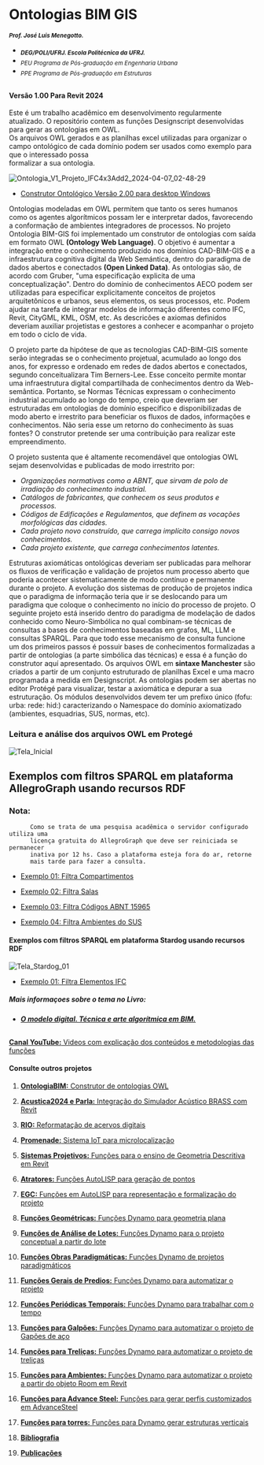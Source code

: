 # Ontologias BIM GIS
<sub> **_Prof. José Luis Menegotto._**</sub> 
+ <sub> **_DEG/POLI/UFRJ. Escola Politécnica da UFRJ._**</sub>
+ <sub> _PEU Programa de Pós-graduação em Engenharia Urbana_</sub>
+ <sub> _PPE Programa de Pós-graduação em Estruturas_</sub>
## 
#### **Versão 1.00 Para Revit 2024**

Este é um trabalho acadêmico em desenvolvimento regularmente atualizado. O repositório contem as funções Designscript desenvolvidas para gerar as ontologias em OWL.  
Os arquivos OWL gerados e as planilhas excel utilizadas para organizar o campo ontológico de cada domínio podem ser usados como exemplo para que o interessado possa  
formalizar a sua ontologia.

 ![Ontologia_V1_Projeto_IFC4x3Add2_2024-04-07_02-48-29](https://github.com/JLMenegotto/OntologiaBIM/assets/9437020/322f892a-a07f-4c29-b807-b61174368bad)

 - [Construtor Ontológico Versão 2.00 para desktop Windows](https://github.com/JLMenegotto/OntologiaBIM/tree/main/Vers%C3%A3o2)
   
Ontologias modeladas em OWL permitem que tanto os seres humanos como os agentes algorítmicos possam ler e interpretar dados, favorecendo a conformação de ambientes integradores de processos. No projeto Ontologia BIM-GIS foi implementado um construtor de ontologias com saída em formato OWL **(Ontology Web Language)**. O objetivo é aumentar a integração entre o conhecimento produzido nos domínios CAD-BIM-GIS e a infraestrutura cognitiva digital da Web Semántica, dentro do paradigma de dados abertos e conectados **(Open Linked Data)**. 
As ontologias são, de acordo com Gruber, "uma especificação explicita de uma conceptualização". Dentro do domínio de conhecimentos AECO podem ser utilizadas para especificar explicitamente conceitos de projetos arquitetônicos e urbanos, seus elementos, os seus processos, etc. Podem ajudar na tarefa de integrar modelos de informação diferentes como IFC, Revit, CityGML, KML, OSM, etc. As descricões e axiomas definidos deveriam auxiliar projetistas e gestores a conhecer e acompanhar o projeto em todo o ciclo de vida.

O projeto parte da hipótese de que as tecnologias CAD-BIM-GIS somente serão integradas se o conhecimento projetual, acumulado ao longo dos anos, for expresso e ordenado em redes de dados abertos e conectados, segundo conceitualizara Tim Berners-Lee. Esse conceito permite montar uma infraestrutura digital compartilhada de conhecimentos dentro da Web-semântica. Portanto, se Normas Técnicas expressam o conhecimento industrial acumulado ao longo do tempo, creio que deveriam ser estruturadas em ontologias de domínio específico e disponibilizadas de modo aberto e irrestrito para beneficiar os fluxos de dados, informações e conhecimentos. Não seria esse um retorno do conhecimento às suas fontes? O construtor pretende ser uma contribuição para realizar este empreendimento.

O projeto sustenta que é altamente recomendável que ontologias OWL sejam desenvolvidas e publicadas de modo irrestrito por:

* _Organizações normativas como a ABNT, que sirvam de polo de irradiação do conhecimento industrial._
* _Catálogos de fabricantes, que conhecem os seus produtos e processos._
* _Códigos de Edificações e Regulamentos, que definem as vocações morfológicas das cidades._
* _Cada projeto novo construído, que carrega implícito consigo novos conhecimentos._
* _Cada projeto existente, que carrega conhecimentos latentes._

Estruturas axiomáticas ontológicas deveriam ser publicadas para melhorar os fluxos de verificação e validação de projetos num processo aberto que poderia acontecer sistematicamente de modo contínuo e permanente durante o projeto. A evolução dos sistemas de produção de projetos indica que o paradigma de informação teria que ir se deslocando para um paradigma que coloque o conhecimento no início do processo de projeto. O seguinte projeto está inserido dentro do paradigma de modelação de dados conhecido como Neuro-Simbólica no qual  combinam-se técnicas de consultas a bases de conhecimentos baseadas em grafos, ML, LLM e consultas SPARQL. Para que todo esse mecanismo de consulta funcione um dos primeiros passos é possuir bases de conhecimentos formalizadas a partir de ontologias (a parte simbólica das técnicas) e essa é a função do construtor aquí apresentado. Os arquivos OWL em **sintaxe Manchester** são criados a partir de um conjunto estruturado de planilhas Excel e uma macro programada a medida em Designscript. As ontologias podem ser abertas no editor Protégé para visualizar, testar a axiomática e depurar a sua estruturação. Os módulos desenvolvidos devem ter um prefixo único (fofu: urba: rede: hid:) caracterizando o Namespace do domínio axiomatizado (ambientes, esquadrias, SUS, normas, etc).

### **Leitura e análise dos arquivos OWL em Protegé**
![Tela_Inicial](https://user-images.githubusercontent.com/9437020/226172682-0c1a09aa-7069-428d-a8b8-fe8abb9ea39c.PNG)

## **Exemplos com filtros SPARQL em plataforma AllegroGraph usando recursos RDF**
### Nota:
          Como se trata de uma pesquisa acadêmica o servidor configurado utiliza uma   
          licença gratuita do AllegroGraph que deve ser reiniciada se permanecer  
          inativa por 12 hs. Caso a plataforma esteja fora do ar, retorne 
          mais tarde para fazer a consulta. 
 

- [Exemplo 01: Filtra Compartimentos](https://ag12pnceqjh5hmxu.allegrograph.cloud/webview/repositories/BIM/exec-query/anonymous/0bPosp-_jUoqS11H-tBo4/results?text=Select+%3Fcomp+%3Fnome+%3Fcod+%3Ftema+%3Fdes+%3Fem+%3Fcat+%3Fid+%3Farea%0AWhere%0A%7B%0A+++%3Fcomp+a+arq%3AQuarto%3B%0A+++++++++arq%3Atema+++++++++%3Ftema+%3B+%0A+++++++++arq%3Adescri%C3%A7%C3%A3o++++%3Fdes++%3B+%0A+++++++++arq%3A%C3%A9.dentro.de++%3Fem+++%3B%0A+++++++++arq%3A%C3%A9.categoria++%3Fcat++%3B%0A+++++++++arq%3Atem.ID+++++++%3Fid+++%3B%0A+++++++++arq%3A%C3%A1rea+++++++++%3Farea+%3B%0A+++++++++arq%3Anome+++++++++%3Fnome+%3B+++++++++++++++++%0A+++++++++arq%3Ac%C3%B3digo+++++++%3Fcod++.%0A%7D&language=SPARQL)

- [Exemplo 02: Filtra Salas](https://ag12pnceqjh5hmxu.allegrograph.cloud/webview/repositories/BIM/exec-query/anonymous/YNDFVHLWW1LzJKe5shtt5/results?text=select+%3Fem+%3Ftema+%3Fsala+%3Fcod+%3Fare%0Awhere+%0A%7B%0A+++%3Fsala+arq%3Ac%C3%B3digo+%3Fcod+%3B%0A+++++++++arq%3A%C3%A1rea+++%3Fare+%3B%0A+++++++++arq%3Atema+++%3Ftema%3B%0A+++++++++arq%3A%C3%A9.dentro.de+%3Fem.%0A%7D%0Aorder+by+%3Fem+%3Fare&language=SPARQL)

- [Exemplo 03: Filtra Códigos ABNT 15965](https://ag12pnceqjh5hmxu.allegrograph.cloud/webview/repositories/BIM/exec-query/anonymous/igfWPfdih3PkStlcIuNJX/results?text=SELECT+DISTINCT++%3Felem+%3Fcod+%3Fdescr+%0AWhere%0A%7B%0A++++++++%3Felem++abnt%3Ac%C3%B3digo-nbr+%3Fcod+%3B%0A+++++++++++++++abnt%3Adescri%C3%A7%C3%A3o+%3Fdescr.%0A%7D%0Aorder+by+%3Fcod&language=SPARQL)

- [Exemplo 04: Filtra Ambientes do SUS](https://ag12pnceqjh5hmxu.allegrograph.cloud/webview/repositories/BIM/exec-query/anonymous/eAkjEl3DoPRShdkKGrAHs/results?text=Select+distinct+%3Felem+%3Fsus+%3Fset+%3Fem%0AWhere%0A%7B%0A+++%3Felem++arq%3Adescri%C3%A7%C3%A3o++%3Fsus+.%0A+++filter+%28contains+%28str+%28%3Fsus%29%2C+%22SUS%22%29%29%0A%7D%0Aorder+by+%3Felem&language=SPARQL)

#### **Exemplos com filtros SPARQL em plataforma Stardog usando recursos RDF**

![Tela_Stardog_01](https://github.com/JLMenegotto/OntologiaBIM/assets/9437020/97afb135-f525-4887-a92f-cd68f006c1db)

- [Exemplo 01: Filtra Elementos IFC](https://cloud.stardog.com/share/fe71d0581acbde7b)

##### Mais informaçoes sobre o tema no Livro:
- [**_O modelo digital. Técnica e arte algorítmica em BIM._**](https://www.amazon.com.br/Modelo-Digital-T%C3%A9cnica-Arte-Algor%C3%ADtmica/dp/6589367833/ref=zg_bs_g_7841300011_sccl_40/140-7766966-1834631?psc=1)

## 
[**Canal YouTube:** Videos com explicação dos conteúdos e metodologias das funções](https://www.youtube.com/channel/UCCN58u2BP38F09aswlJrILA)
#### **Consulte outros projetos**
  
   1. [**OntologiaBIM:** Construtor de ontologias OWL](https://github.com/JLMenegotto/OntologiaBIM)
   2. [**Acustica2024 e Parla:** Integração do Simulador Acústico BRASS com Revit](https://github.com/JLMenegotto/Acustica_2024)
   3. [**RIO:** Reformatação de acervos digitais](https://github.com/JLMenegotto/Rio)
   4. [**Promenade:** Sistema IoT para microlocalização](https://github.com/JLMenegotto/Promenade)
   5. [**Sistemas Projetivos:** Funções para o ensino de Geometria Descritiva em Revit](https://github.com/JLMenegotto/SistemasProjetivos)
   6. [**Atratores:** Funções AutoLISP para geração de pontos](https://github.com/JLMenegotto/Atratores)
   7. [**EGC:** Funções em AutoLISP para representação e formalização do projeto](https://github.com/JLMenegotto/EGC)
   8. [**Funções Geométricas:** Funções Dynamo para geometria plana](https://github.com/JLMenegotto/AulasBIM/tree/master/Dynamo/Geometricas)
   9. [**Funções de Análise de Lotes:** Funções Dynamo para o projeto conceptual a partir do lote](https://github.com/JLMenegotto/AulasBIM/tree/master/Dynamo/Lotes)
  10. [**Funções Obras Paradigmáticas:** Funções Dynamo de projetos paradigmáticos]( https://github.com/JLMenegotto/AulasBIM/tree/master/Dynamo/Obras)
  11. [**Funções Gerais de Predios:** Funções Dynamo para automatizar o projeto](https://github.com/JLMenegotto/AulasBIM/tree/master/Dynamo/Predio)
  12. [**Funções Periódicas Temporais:** Funções Dynamo para trabalhar com o tempo](https://github.com/JLMenegotto/AulasBIM/tree/master/Dynamo/Relógio)
  13. [**Funções para Galpões:** Funções Dynamo para automatizar o projeto de Gapões de aço](https://github.com/JLMenegotto/AulasBIM/tree/master/Dynamo/Galpão)
  14. [**Funções para Treliças:** Funções Dynamo para automatizar o projeto de treliças](https://github.com/JLMenegotto/AulasBIM/tree/master/Dynamo/Treliças)
  15. [**Funções para Ambientes:** Funções Dynamo para automatizar o projeto a partir do objeto Room em Revit](https://github.com/JLMenegotto/AulasBIM/tree/master/Dynamo/Rooms)
  16. [**Funções para Advance Steel:** Funções para gerar perfis customizados em AdvanceSteel](https://github.com/JLMenegotto/AulasBIM/tree/master/AdvanceSteel)
  17. [**Funções para torres:** Funções para Dynamo gerar estruturas verticais](https://github.com/JLMenegotto/AulasBIM/tree/master/Dynamo/Torres)
      
  18. [**Bibliografia**](https://jlmenegotto.wixsite.com/jlmenegotto-bim/pesquisa)
  19. [**Publicações**](https://jlmenegotto.wixsite.com/jlmenegotto-bim/jlm-public)
      
